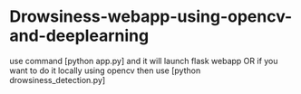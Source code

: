# Drowsiness-webapp-using-opencv-and-deeplearning

use command [python app.py] and it will launch flask webapp
                         OR
if you want to do it locally using opencv then use [python drowsiness_detection.py]
